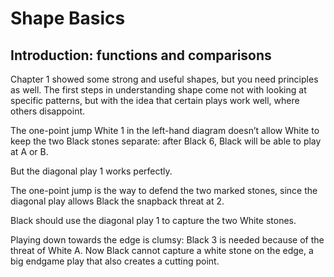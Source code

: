 
# Shape Basics

## Introduction: functions and comparisons

Chapter 1 showed some strong and useful shapes, but you need principles as well. The first steps in understanding shape come not with looking at specific patterns, but with the idea that certain plays work well, where others disappoint.

<!-- fig 2.1.1 -->
The one-point jump White 1 in the left-hand diagram doesn’t allow White to keep the two Black stones separate: after Black 6, Black will be able to play at A or B.

<!-- fig. 2.1.2 -->
But the diagonal play 1 works perfectly.

<!-- fig 2.1.3 -->
The one-point jump is the way to defend the two marked stones, since the diagonal play allows Black the snapback threat at 2.
<!-- fig 2.1.4 -->

<!-- fig 2.1.5 -->
Black should use the diagonal play 1 to capture the two White stones.

<!-- fig 2.1.6 -->
Playing down towards the edge is clumsy: Black 3 is needed because of the threat of White A. Now Black cannot capture a white stone on the edge, a big endgame play that also creates a cutting point.